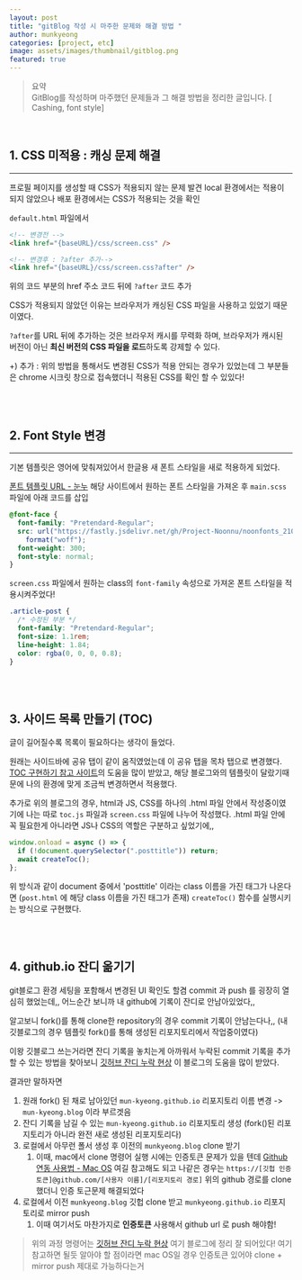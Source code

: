 ```yaml
---
layout: post
title: "gitBlog 작성 시 마주한 문제와 해결 방법 "
author: munkyeong
categories: [project, etc]
image: assets/images/thumbnail/gitblog.png
featured: true
---
```


> 요약 <br/>
> GitBlog를 작성하며 마주했던 문제들과 그 해결 방법을 정리한 글입니다.
> [ Cashing, font style]

<br/>

## 1. CSS 미적용 : 캐싱 문제 해결

---

프로필 페이지를 생성할 때 CSS가 적용되지 않는 문제 발견
local 환경에서는 적용이 되지 않았으나 배포 환경에서는 CSS가 적용되는 것을 확인

`default.html` 파일에서

```html
<!-- 변경전 -->
<link href="{baseURL}/css/screen.css" />

<!-- 변경후 : ?after 추가-->
<link href="{baseURL}/css/screen.css?after" />
```

위의 코드 부분의 href 주소 코드 뒤에 `?after` 코드 추가

CSS가 적용되지 않았던 이유는 브라우저가 캐싱된 CSS 파일을 사용하고 있었기 때문이였다.

`?after`를 URL 뒤에 추가하는 것은 브라우저 캐시를 무력화 하며, 브라우저가 캐시된 버전이 아닌 **최신 버전의 CSS 파일을 로드**하도록 강제할 수 있다.

+) 추가 : 위의 방법을 통해서도 변경된 CSS가 적용 안되는 경우가 있었는데 그 부분들은 chrome 시크릿 창으로 접속했더니 적용된 CSS를 확인 할 수 있있다!

<br/><br/>

## 2. Font Style 변경

---

기본 템플릿은 영어에 맞춰져있어서 한글용 새 폰트 스타일을 새로 적용하게 되었다.

[폰트 템플릿 URL - 눈누](https://noonnu.cc/index?order_by=vd&category_style_ids=1&size=25) 해당 사이트에서 원하는 폰트 스타일을 가져온 후 `main.scss` 파일에 아래 코드를 삽입

```scss
@font-face {
  font-family: "Pretendard-Regular";
  src: url("https://fastly.jsdelivr.net/gh/Project-Noonnu/noonfonts_2107@1.1/Pretendard-Regular.woff")
    format("woff");
  font-weight: 300;
  font-style: normal;
}
```

`screen.css` 파일에서 원하는 class의 `font-family` 속성으로 가져온 폰트 스타일을 적용시켜주었다!

```css
.article-post {
  /* 수정된 부분 */
  font-family: "Pretendard-Regular";
  font-size: 1.1rem;
  line-height: 1.84;
  color: rgba(0, 0, 0, 0.8);
}
```

<br/><br/>

## 3. 사이드 목록 만들기 (TOC)

글이 길어질수록 목록이 필요하다는 생각이 들었다.

원래는 사이드바에 공유 탭이 같이 움직였었는데 이 공유 탭을 목차 탭으로 변경했다. <br/>
[TOC 구현하기 참고 사이트](https://wookshin.github.io/2022/04/19/toc.html)의 도움을 많이 받았고, 해당 블로그와의 템플릿이 달랐기때문에 나의 환경에 맞게 조금씩 변경하면서 적용했다.

추가로 위의 블로그의 경우, html과 JS, CSS를 하나의 .html 파일 안에서 작성중이였기에 나는 따로 `toc.js` 파일과 `screen.css` 파일에 나누어 작성했다. .html 파일 안에 꼭 필요한게 아니라면 JS나 CSS의 역할은 구분하고 싶었기에,,

```javascript
window.onload = async () => {
  if (!document.querySelector(".posttitle")) return;
  await createToc();
};
```

위 방식과 같이 document 중에서 'posttitle' 이라는 class 이름을 가진 태그가 나온다면 (`post.html` 에 해당 class 이름을 가진 태그가 존재) `createToc()` 함수를 실행시키는 방식으로 구현했다.

<br/><br/>

## 4. github.io 잔디 옮기기

git블로그 환경 세팅을 포함해서 변경된 UI 확인도 할겸 commit 과 push 를 굉장히 열심히 했었는데,, 어느순간 보니까 내 github에 기록이 잔디로 안남아있었다,,

알고보니 fork()를 통해 clone한 repository의 경우 commit 기록이 안남는다나,,
(내 깃블로그의 경우 템플릿 fork()를 통해 생성된 리포지토리에서 작업중이였다)

이왕 깃블로그 쓰는거라면 잔디 기록을 놓치는게 아까워서 누락된 commit 기록을 추가할 수 있는 방법을 찾아보니 [깃허브 잔디 누락 현상](https://kdjun97.github.io/git-github/plant-grass/) 이 블로그의 도움을 많이 받았다.

결과만 말하자면

1. 원래 fork() 된 채로 남아있던 `mun-kyeong.github.io` 리포지토리 이름 변경 -> `mun-kyeong.blog` 이라 부르겟음
2. 잔디 기록을 남길 수 있는 `mun-kyeong.github.io` 리포지토리 생성 (fork()된 리포지토리가 아니라 완전 새로 생성된 리포지토리다)
3. 로컬에서 아무런 폴서 생성 후 이전의 `munkyeong.blog` clone 받기
   1. 이때, mac에서 clone 명령어 실행 시에는 인증토큰 문제가 있을 텐데 [Github 연동 사용법 - Mac OS](https://wg-cy.tistory.com/343) 여길 참고해도 되고 나같은 경우는
      `https://[깃헙 인증토큰]@github.com/[사용자 이름]/[리포지토리 경로]`
      위의 github 경로를 clone 했더니 인증 토근문제 해결되었다
4. 로컬에서 이전 `munkyeong.blog` 깃헙 clone 받고 `munkyeong.github.io` 리포지토리로 mirror push
   1. 이때 여기서도 마찬가지로 **인증토큰** 사용해서 github url 로 push 해야함!

> 위의 과정 명령어는 [깃허브 잔디 누락 현상](https://kdjun97.github.io/git-github/plant-grass/) 여기 블로그에 정리 잘 되어있다! 여기 참고하면 될듯
> 알아야 할 점이라면 mac OS일 경우 인증토큰 있어야 clone + mirror push 제대로 가능하다는거
